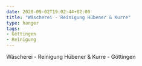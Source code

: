 ```yaml
---
date: 2020-09-02T19:02:44+02:00
title: "Wäscherei - Reinigung Hübener & Kurre"
type: hanger
tags:
- Göttingen
- Reinigung
---
```

Wäscherei - Reinigung Hübener & Kurre - Göttingen
